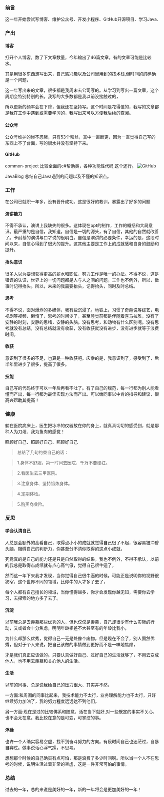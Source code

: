 ### 前言

这一年开始尝试写博客、维护公众号、开发小程序、GitHub开源项目、学习Java.

### 产出

#### 博客

打开个人博客，数了下文章数量，今年输出了46篇文章，有的文章可能是比较水。

其是用很多东西想写出来，自己感兴趣以及公司里用到的技术栈,但时间的的确确是一个问题，

这一年写出来的文章，很多都是我周末去公司写的。从学习到写出一篇文章，这个周期会特别特别的长。我写的大多数都是我以前没接触过的，

所以更新的频率会在下降，但我还在坚持写。这个时间是花得值的，我写的文章都是我在工作中遇到或需要学习的，我写出来可以方便我后续的查阅。

#### 公众号

公众号维护的惨不忍睹，只有53个粉丝，其中一直断更，因为一直觉得自己写的东西上不了台面，写的很水并没有坚持下来。

#### GitHub

common-project 比较全面的c#帮助类，各种功能性代码,这个还行。
![GitHub](http://ww1.sinaimg.cn/large/006aMktPly1gaik2dhezdj30x907vgm4.jpg)

JavaBlog 总结自己Java遇到的问题以及不懂的知识点。

### 工作

在公司已就职一年多，没有晋升成功。这是很好的教训，暴露出了好多的问题

#### 演讲能力
不得不承认，演讲上我缺失的很多。这体现在ppt的制作，工作的概括和大局意识。最严重的是自信，我知道，自信是一切的源头，有了自信，其他的自然就改善了。卡耐基的演讲与口才说的很明白。自信是演讲的必要条件，幸运的是，这段时间以来，自信心得到了很大的提升。这其他主要是工作上的成就感和自身的鼓励和提升。


#### 抬头意识
很多人以为要想获得更高的薪水和职位，努力工作是唯一的办法。不得不说，这是错误的认识，世界上的一切问题都是人与人之间的问题。工作也不例外，所以，做事时记得抬头。所以，未来的我需要抬头，记得抬头，同时及时总结。

#### 思考
不得不说，面对爆炸的多媒体，我有些沉浸了。地铁上，习惯了奇葩说等综艺，电视剧等视频，懒惰了，思考的时间少了，甚至睡觉前都是伴随着喜马拉雅，没有了安静的时刻，安静的思绪，安静的头脑。没有思考，和动物有什么区别呢。没有思考就没有总结，没有总结就没有收获，没有收获就没有进步，没有进步就等于浪费时间。


#### 收获
意识到了很多的不足，也算是一种收获吧。庆幸的是，我意识到了，感受到了，后半年里进步了很多，提高了很多。


#### 技能
自己写的代码终于可以一年后再看不吐了。有了自己的规范，每一行都为别人能看懂而产出，每一行都为最佳实现方法而产出。可以给同事以中肯的指导和建议，很高兴帮助其提高！

### 健康

躺在医院病床上，医生把冰冷的仪器放在你的身上，就真真切切的感受到，就是那种人为刀俎、我为鱼肉的感觉！

照顾好自己、照顾好自己、照顾好自己

>总结了几句约束自己的话：

>1.身体不舒服，第一时间去医院，千万不要硬扛。

>2.看医生去三甲医院。

>3.注意身体、坚持锻炼身体。

>4.定期体检。

>5.购买商业险。

### 反思

#### 学会认清自己
人总是会额外的高看自己，取得点小小的成就就觉得自己很了不起，很容易被冲昏头脑，阻碍自己的判断力，你甚至分不清你取得的这点小成就，

究竟真的是自己的能力还是只是自然取得的结果，我也不例外，不得不承认，以前的我总是取得点成绩就有点心高气傲，觉得自己很牛逼了，

然而这一年下来我才发现，当你觉得自己很牛逼的时候，可能正是说明你的视野很狭窄，这个世界不同的领域，比你牛的人才多了去了，

每个人都有自己擅长的领域，当你懂得越多，你才会发现你越无知，需要你去学习，去探索的地方多了去了。

#### 沉淀
以前我总是去羡慕那些优秀的人，但也仅仅是羡慕，自己却很少有什么实际的行动，又或者会十分焦虑，明明年龄相差不大甚至有的年龄比我小，

为什么却那么优秀，觉得自己一无是处像个废物。但是现在不会了，别人固然优秀，但对于个人来说，把自己该做的事情做到更好而不是一味地焦虑，

才是我们真正应该做的。只要认真做好自己、过好自己的生活就够了，不用去变成他人，也不用去羡慕和关心他人的生活。

#### 生活
以前的同事、总是说我给自己的压力很大、其实并不然，

一方面:和周围的同事比起来，我技术能力不太行，业务理解能力也不太行，只好继续努力加油了，我的努力程度远远达不到他们。

另一方面:现在是过的比较佛系和随意，活在当下就好,对一些既定的事实不关心，也不会太在意。我比较在意的是可变，可掌控的事。

#### 浮躁
也许一个人确实容易空虚，找不到奋斗努力的方向。有段时间自己也迷茫过，自暴自弃过。做事说话心浮气躁，不思考。

想想那个时候的自己确实有点可怕，那是浪费了多少时间啊。所以当一个人不在思考的时候，说明生活过着非常的空虚，这是一件非常可怕的事情。

### 总结

过去的一年，总的来说是美好的一年，新的一年将会是更加美好的一年！


